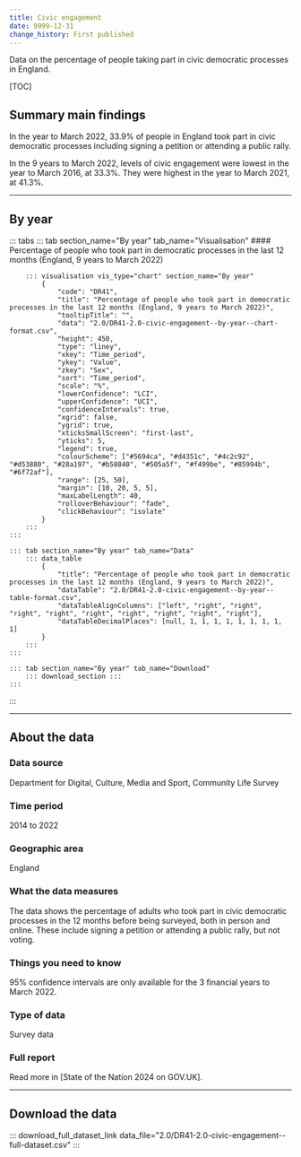 ```yaml
---
title: Civic engagement
date: 9999-12-31
change_history: First published
---
```


Data on the percentage of people taking part in civic democratic processes in England.

[TOC]

## Summary main findings

In the year to March 2022, 33.9% of people in England took part in civic democratic processes including signing a petition or attending a public rally.

In the 9 years to March 2022, levels of civic engagement were lowest in the year to March 2016, at 33.3%. They were highest in the year to March 2021, at 41.3%.

---

## By year

::: tabs
    ::: tab section_name="By year" tab_name="Visualisation"
        #### Percentage of people who took part in democratic processes in the last 12 months (England, 9 years to March 2022)

        ::: visualisation vis_type="chart" section_name="By year"
            {
                "code": "DR41",
                "title": "Percentage of people who took part in democratic processes in the last 12 months (England, 9 years to March 2022)",
                "tooltipTitle": "",
                "data": "2.0/DR41-2.0-civic-engagement--by-year--chart-format.csv",
                "height": 450,
                "type": "liney",
                "xkey": "Time_period",
                "ykey": "Value",
                "zkey": "Sex",
                "sort": "Time_period",
                "scale": "%",
                "lowerConfidence": "LCI",
                "upperConfidence": "UCI",
                "confidenceIntervals": true,
                "xgrid": false,
                "ygrid": true,
                "xticksSmallScreen": "first-last",
                "yticks": 5,
                "legend": true,
                "colourScheme": ["#5694ca", "#d4351c", "#4c2c92", "#d53880", "#28a197", "#b58840", "#505a5f", "#f499be", "#85994b", "#6f72af"],
                "range": [25, 50],
                "margin": [10, 20, 5, 5],
                "maxLabelLength": 40,
                "rolloverBehaviour": "fade",
                "clickBehaviour": "isolate"
            }
        :::
    :::

    ::: tab section_name="By year" tab_name="Data"
        ::: data_table
            {
                "title": "Percentage of people who took part in democratic processes in the last 12 months (England, 9 years to March 2022)",
                "dataTable": "2.0/DR41-2.0-civic-engagement--by-year--table-format.csv",
                "dataTableAlignColumns": ["left", "right", "right", "right", "right", "right", "right", "right", "right", "right"],
                "dataTableDecimalPlaces": [null, 1, 1, 1, 1, 1, 1, 1, 1, 1]
            }
        :::
    :::

    ::: tab section_name="By year" tab_name="Download"
        ::: download_section :::
    :::
:::

---

## About the data

### Data source
Department for Digital, Culture, Media and Sport, Community Life Survey

### Time period
2014 to 2022

### Geographic area
England

### What the data measures
The data shows the percentage of adults who took part in civic democratic processes in the 12 months before being surveyed, both in person and online. These include signing a petition or attending a public rally, but not voting.

### Things you need to know
95% confidence intervals are only available for the 3 financial years to March 2022.

### Type of data
Survey data

### Full report
Read more in [State of the Nation 2024 on GOV.UK].

---

## Download the data

::: download_full_dataset_link data_file="2.0/DR41-2.0-civic-engagement--full-dataset.csv" :::

